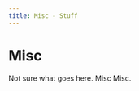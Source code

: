 ```yaml
---
title: Misc - Stuff
---
```


# Misc

<div id="start" class="section">

Not sure what goes here. Misc Misc.

</div>


